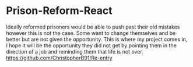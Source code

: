 # Prison-Reform-React

Ideally reformed prisoners would be able to push past their old mistakes however this is not the case. Some want to change themselves and be better but are not given the opportunity. This is where my project comes in, I hope it will be the opportunity they did not get by pointing them in the direction of a job and reminding them that life is not over. https://github.com/ChristopherB91/Re-entry
